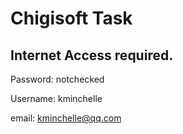 # Chigisoft Task

## Internet Access required.

Password: notchecked

Username: kminchelle

email: kminchelle@qq.com



